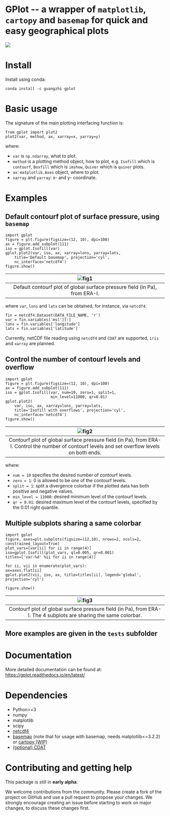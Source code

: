 # GPlot -- a wrapper of `matplotlib`, `cartopy` and `basemap` for quick and easy geographical plots

![](docs/_static/logo.png)

# Install

Install using conda:

```
conda install -c guangzhi gplot
```


# Basic usage

The signature of the main plotting interfacing function is:

```
from gplot import plot2
plot2(var, method, ax, xarray=x, yarray=y)
```

where:

* `var` is `np.ndarray`, what to plot.
* `method` is a plotting method object, how to plot, e.g. `Isofill` which is
`contourf`, `Boxfill` which is `imshow`, `Quiver` which is `quiver` plots.
* `ax`: `matplotlib.Axes` object, where to plot.
* `xarray` and `yarray`: x- and y- coordinate.


# Examples

## Default contourf plot of surface pressure, using `basemap`

```
import gplot
figure = plt.figure(figsize=(12, 10), dpi=100)
ax = figure.add_subplot(111)
iso = gplot.Isofill(var)
gplot.plot2(var, iso, ax, xarray=lons, yarray=lats,
	title='Default basemap', projection='cyl',
	nc_interface='netcdf4')
figure.show()
```

| ![fig1](docs/default_contourf.png) |
| :--: |
|Default contourf plot of global surface pressure field (in Pa), from ERA-I.|

where `var`, `lons` and `lats` can be obtained, for instance, via `netcdf4`:

```
fin = netcdf4.Dataset(DATA_FILE_NAME, 'r')
var = fin.variables['msl'][:]
lons = fin.variables['longitude']
lats = fin.variables['latitude']
```

Currently, netCDF file reading using `netcdf4` and `CDAT` are supported, `iris`
and `xarray` are planned.


## Control the number of contourf levels and overflow

```
import gplot
figure = plt.figure(figsize=(12, 10), dpi=100)
ax = figure.add_subplot(111)
iso = gplot.Isofill(var, num=10, zero=1, split=1,
                    min_level=11000, qr=0.01)
gplot.plot2(
    var, iso, ax, xarray=lons, yarray=lats,
    title='Isofill with overflows', projection='cyl',
    nc_interface='netcdf4')
figure.show()
```

| ![fig2](docs/contourf_with_overflow.png) |
| :--: |
|Contourf plot of global surface pressure field (in Pa), from ERA-I. Control the number of contourf levels and set overflow levels on both ends.|

where:

* `num = 10` specifies the desired number of contourf levels.
* `zero = 1`: 0 is allowed to be one of the contourf levels.
* `split = 1`: split a divergence colorbar if the plotted data has both positive and negative values.
* `min_level = 11000`: desired minimum level of the contourf levels.
* `qr = 0.01`: desired maximum level of the contourf levels, specified by the 0.01 right quantile.


## Multiple subplots sharing a same colorbar

```
import gplot
figure, axes=plt.subplots(figsize=(12,10), nrows=2, ncols=2, constrained_layout=True)
plot_vars=[var[ii] for ii in range(4)]
iso=gplot.Isofill(plot_vars, ql=0.005, qr=0.001)
titles=['var-%d' %ii for ii in range(4)]

for ii, vii in enumerate(plot_vars):
ax=axes.flat[ii]
gplot.plot2(vii, iso, ax, title=titles[ii], legend='global', projection='cyl')

figure.show()
```

| ![fig3](docs/subplots_sharing_colorbar.png) |
| :--: |
|Contourf plot of global surface pressure field (in Pa), from ERA-I. The 4 subplots are sharing the same colorbar.|


## More examples are given in the `tests` subfolder


# Documentation

More detailed documentation can be found at: https://gplot.readthedocs.io/en/latest/


# Dependencies

* Python>=3
* numpy
* matplotlib
* scipy
* [netcdf4](https://unidata.github.io/netcdf4-python)
* [basemap](https://matplotlib.org/basemap/) (note that for usage with basemap,
  needs matplotlib<=3.2.2) or
  [cartopy (WIP)](https://scitools.org.uk/cartopy/docs/latest/)
* [(optional) CDAT](https://github.com/CDAT/cdat)


# Contributing and getting help

This package is still in **early alpha**.

We welcome contributions from the community. Please create a fork of the
project on GitHub and use a pull request to propose your changes. We strongly
encourage creating an issue before starting to work on major changes, to
discuss these changes first.

